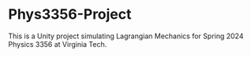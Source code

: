 # Phys3356-Project
This is a Unity project simulating Lagrangian Mechanics for Spring 2024 Physics 3356 at Virginia Tech.
